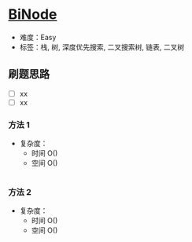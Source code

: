 # [BiNode](https://leetcode-cn.com/problems/binode-lcci/)

- 难度：Easy
- 标签：栈, 树, 深度优先搜索, 二叉搜索树, 链表, 二叉树

## 刷题思路

- [ ] xx
- [ ] xx

### 方法 1

- 复杂度：
    - 时间 O()
    - 空间 O()

``` js

```

### 方法 2

- 复杂度：
    - 时间 O()
    - 空间 O()

``` js

```
